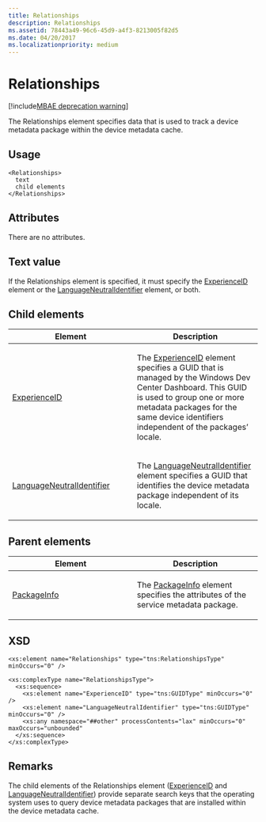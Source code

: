 ```yaml
---
title: Relationships
description: Relationships
ms.assetid: 78443a49-96c6-45d9-a4f3-8213005f82d5
ms.date: 04/20/2017
ms.localizationpriority: medium
---
```


# Relationships

[!include[MBAE deprecation warning](mbae-deprecation-warning.md)]

The Relationships element specifies data that is used to track a device metadata package within the device metadata cache.

## <span id="Usage"></span><span id="usage"></span><span id="USAGE"></span>Usage


``` syntax
<Relationships>
  text
  child elements
</Relationships>
```

## <span id="Attributes"></span><span id="attributes"></span><span id="ATTRIBUTES"></span>Attributes


There are no attributes.

## <span id="Text_value"></span><span id="text_value"></span><span id="TEXT_VALUE"></span>Text value


If the Relationships element is specified, it must specify the [ExperienceID](experienceid.md) element or the [LanguageNeutralIdentifier](languageneutralidentifier.md) element, or both.

## <span id="Child_elements"></span><span id="child_elements"></span><span id="CHILD_ELEMENTS"></span>Child elements


<table>
<colgroup>
<col width="50%" />
<col width="50%" />
</colgroup>
<thead>
<tr class="header">
<th>Element</th>
<th>Description</th>
</tr>
</thead>
<tbody>
<tr class="odd">
<td><p><a href="experienceid.md" data-raw-source="[ExperienceID](experienceid.md)">ExperienceID</a></p></td>
<td><p>The <a href="experienceid.md" data-raw-source="[ExperienceID](experienceid.md)">ExperienceID</a> element specifies a GUID that is managed by the Windows Dev Center Dashboard. This GUID is used to group one or more metadata packages for the same device identifiers independent of the packages’ locale.</p></td>
</tr>
<tr class="even">
<td><p><a href="languageneutralidentifier.md" data-raw-source="[LanguageNeutralIdentifier](languageneutralidentifier.md)">LanguageNeutralIdentifier</a></p></td>
<td><p>The <a href="languageneutralidentifier.md" data-raw-source="[LanguageNeutralIdentifier](languageneutralidentifier.md)">LanguageNeutralIdentifier</a> element specifies a GUID that identifies the device metadata package independent of its locale.</p></td>
</tr>
</tbody>
</table>

 

## <span id="Parent_elements"></span><span id="parent_elements"></span><span id="PARENT_ELEMENTS"></span>Parent elements


<table>
<colgroup>
<col width="50%" />
<col width="50%" />
</colgroup>
<thead>
<tr class="header">
<th>Element</th>
<th>Description</th>
</tr>
</thead>
<tbody>
<tr class="odd">
<td><p><a href="packageinfo.md" data-raw-source="[PackageInfo](packageinfo.md)">PackageInfo</a></p></td>
<td><p>The <a href="packageinfo.md" data-raw-source="[PackageInfo](packageinfo.md)">PackageInfo</a> element specifies the attributes of the service metadata package.</p></td>
</tr>
</tbody>
</table>

 

## <span id="XSD"></span><span id="xsd"></span>XSD


``` syntax
<xs:element name="Relationships" type="tns:RelationshipsType" minOccurs="0" />

<xs:complexType name="RelationshipsType">
  <xs:sequence>
    <xs:element name="ExperienceID" type="tns:GUIDType" minOccurs="0" />
    <xs:element name="LanguageNeutralIdentifier" type="tns:GUIDType" minOccurs="0" />
    <xs:any namespace="##other" processContents="lax" minOccurs="0" maxOccurs="unbounded"
  </xs:sequence>
</xs:complexType>
```

## <span id="Remarks"></span><span id="remarks"></span><span id="REMARKS"></span>Remarks


The child elements of the Relationships element ([ExperienceID](experienceid.md) and [LanguageNeutralIdentifier](languageneutralidentifier.md)) provide separate search keys that the operating system uses to query device metadata packages that are installed within the device metadata cache.

 

 






